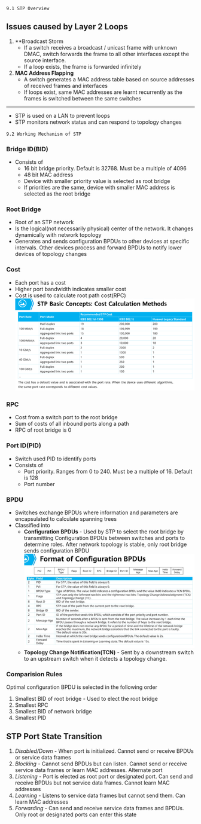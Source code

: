 `9.1 STP Overview`
## Issues caused by Layer 2 Loops
1. **Broadcast Storm
	- If a switch receives a broadcast / unicast frame with unknown DMAC, switch forwards the frame to all other interfaces except the source interface. 
	- If a loop exists, the frame is forwarded infinitely
2. **MAC Address Flapping**
	-  A switch generates a MAC address table based on source addresses of received frames and interfaces
	-  If loops exist, same MAC addresses are learnt recurrently as the frames is switched between the same switches
* * * 
- STP is used on a LAN to prevent loops
- STP monitors network status and can respond to topology changes

`9.2 Working Mechanism of STP`
### Bridge ID(BID)
- Consists of 
	- 16 bit bridge priority. Default is 32768. Must be a multiple of 4096
	- 48 bit MAC address
	- Device with smaller priority value is selected as root bridge
	- If priorities are the same, device with smaller MAC address is selected as the root bridge
### Root Bridge
- Root of an STP network
- Is the logical(not necessarily physical) center of the network. It changes dynamically with network topology
- Generates and sends configuration BPDUs to other devices at specific intervals. Other devices process and forward BPDUs to notify lower devices of topology changes
### Cost
- Each port has a cost
- Higher port bandwidth indicates smaller cost
- Cost is used to calculate root path cost(RPC)
![ab5fc30660f2e51e83aedfcacd3e8130.png](../_resources/ab5fc30660f2e51e83aedfcacd3e8130.png)
### RPC
- Cost from a switch port to the root bridge
- Sum of costs of all inbound ports along a path
- RPC of root bridge is 0
### Port ID(PID)
- Switch used PID to identify ports
- Consists of
	- Port priority. Ranges from 0 to 240. Must be a multiple of 16. Default is 128
	- Port number
### BPDU
- Switches exchange BPDUs where information and parameters are encapsulated to calculate spanning trees
- Classified into
	- **Configuration BPDUs** - Used by STP to select the root bridge by transmitting Configuration BPDUs between switches and ports to determine roles. After network topology is stable, only root bridge sends configuration BPDU
![fa0678198539508ad67cb0804490e4af.png](../_resources/fa0678198539508ad67cb0804490e4af.png)
	- **Topology Change Notification(TCN)** - Sent  by a downstream switch to an upstream switch when it detects a topology change.
	
### Comparision Rules
Optimal configuration BPDU is selected in the following order
1. Smallest BID of root bridge - Used to elect the root bridge
2. Smallest RPC
3. Smallest BID of network bridge
4. Smallest PID

## STP Port State Transition
1. *Disabled/Down* - When port is initialized. Cannot send or receive BPDUs or service data frames
2. *Blocking* - Cannot send BPDUs but can listen. Cannot send or receive service data frames or learn MAC addresses. Alternate port
3. *Listening* - Port is elected as root port or designated port. Can send and receive BPDUs but not service data frames. Cannot learn MAC addresses
4. *Learning* - Listens to service data frames but cannot send them. Can learn MAC addresses
5. *Forwarding* - Can send and receive service data frames and BPDUs. Only root or designated ports can enter this state
